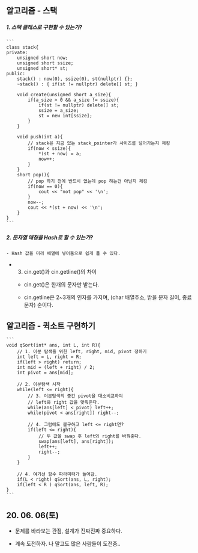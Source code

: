 ## 알고리즘 - 스택

 ##### 1. 스택 클래스로 구현할 수 있는가?

    ```
    class stack{
    private:
        unsigned short now;
        unsigned short ssize;
        unsigned short* st;
    public:
        stack() : now(0), ssize(0), st(nullptr) {};
        ~stack() : { if(st != nullptr) delete[] st; }

        void create(unsigned short a_size){
            if(a_size > 0 && a_size != ssize){
                if(st != nullptr) delete[] st;
                ssize = a_size;
                st = new int[ssize];
            }
        }

        void push(int a){
            // stack은 지금 있는 stack_pointer가 사이즈를 넘어가는지 체킹
            if(now < ssize){
                *(st + now) = a;
                now++;
            }
        }
        short pop(){
            // pop 하기 전에 반드시 없는데 pop 하는건 아닌지 체킹
            if(now == 0){
                cout << "not pop" << '\n';
            }
            now--;
            cout << *(st + now) << '\n';
        }
    }
    ```
 ##### 2. 문자열 매칭을 Hash로 할 수 있는가?

    - Hash 값을 미리 배열에 넣어둠으로 쉽게 풀 수 있다.


  - 3. cin.get()과 cin.getline()의 차이

    + cin.get()은 한개의 문자만 받는다.

    + cin.getline은 2~3개의 인자를 가지며, (char 배열주소, 받을 문자 길이, 종료문자) 순이다.

## 알고리즘 - 퀵소트 구현하기

    ```
    void qSort(int* ans, int L, int R){
        // 1. 이분 탐색을 위한 left, right, mid, pivot 정하기
        int left = L, right = R;
        if(left > right) return;
        int mid = (left + right) / 2;
        int pivot = ans[mid];

        // 2. 이분탐색 시작
        while(left <= right){
            // 3. 이분탐색의 중간 pivot을 대소비교하여
            // left와 right 값을 맞춰준다.
            while(ans[left] < pivot) left++;
            while(pivot < ans[right]) right--;

            // 4. 그럼에도 불구하고 left <= right면?
            if(left <= right){
                // 두 값을 swap 후 left와 right를 바꿔준다.
                swap(ans[left], ans[right]);
                left++;
                right--;
            }
        }

        // 4. 여기선 함수 파라미터가 들어감.
        if(L < right) qSort(ans, L, right);
        if(left < R ) qSort(ans, left, R);
    }
    ```

## 20. 06. 06(토)
 - 문제를 바라보는 관점, 설계가 진짜진짜 중요하다.

 - 계속 도전하자. 나 말고도 많은 사람들이 도전중..

